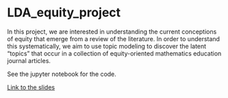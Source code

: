 # LDA_equity_project

In this project, we are interested in understanding the current conceptions of equity that emerge from a review of the literature.
In order to understand this systematically, we aim to use topic modeling to discover the latent “topics” that occur in a collection of equity-oriented mathematics education journal articles.

See the jupyter notebook for the code.


[Link to the slides](https://docs.google.com/presentation/d/1AHc1ZFFM6dDsZrV9p5GZmLHYUcog2VZzFExEeiVRiZE/edit?usp=sharing)
